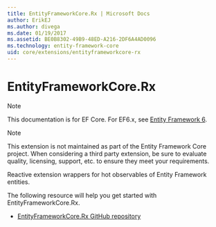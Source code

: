 ```yaml
---
title: EntityFrameworkCore.Rx | Microsoft Docs
author: ErikEJ
ms.author: divega
ms.date: 01/19/2017
ms.assetid: BE0B8302-49B9-48ED-A216-2DF6A4AD0096
ms.technology: entity-framework-core
uid: core/extensions/entityframeworkcore-rx
---
```


# EntityFrameworkCore.Rx

> [!NOTE]
> This documentation is for EF Core. For EF6.x, see [Entity Framework 6](../../ef6/index.md).

> [!NOTE]
> This extension is not maintained as part of the Entity Framework Core project. When considering a third party extension, be sure to evaluate quality, licensing, support, etc. to ensure they meet your requirements.

Reactive extension wrappers for hot observables of Entity Framework entities.

The following resource will help you get started with EntityFrameworkCore.Rx.
* [EntityFrameworkCore.Rx GitHub repository](https://github.com/NickStrupat/EntityFramework.Rx/)

